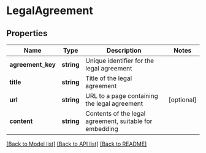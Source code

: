 # LegalAgreement

## Properties
Name | Type | Description | Notes
------------ | ------------- | ------------- | -------------
**agreement_key** | **string** | Unique identifier for the legal agreement | 
**title** | **string** | Title of the legal agreement | 
**url** | **string** | URL to a page containing the legal agreement | [optional] 
**content** | **string** | Contents of the legal agreement, suitable for embedding | 

[[Back to Model list]](../../README.md#documentation-for-models) [[Back to API list]](../../README.md#documentation-for-api-endpoints) [[Back to README]](../../README.md)


